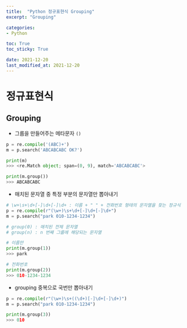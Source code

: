 ```yaml
---
title:  "Python 정규표현식 Grouping"
excerpt: "Grouping"

categories:
- Python

toc: True
toc_sticky: True

date: 2021-12-20
last_modified_at: 2021-12-20
---
```


# 정규표현식

## Grouping

- 그룹을 만들어주는 메타문자 `()`

```python
p = re.compile('(ABC)+')
m = p.search('ABCABCABC OK?')

print(m)
>>> <re.Match object; span=(0, 9), match='ABCABCABC'>

print(m.group())
>>> ABCABCABC
```

- 매치된 문자열 중 특정 부분의 문자열만 뽑아내기

```python
# \w+\s+\d+[-]\d+[-]\d+ : 이름 + " " + 전화번호 형태의 문자열을 찾는 정규식
p = re.compile(r"(\w+)\s+\d+[-]\d+[-]\d+")
m = p.search("park 010-1234-1234")

# group(0) : 매치된 전체 문자열
# group(n) : n 번째 그룹에 해당되는 문자열

# 이름만
print(m.group(1))
>>> park

# 전화번호
print(m.group(2))
>>> 010-1234-1234
```

- grouping 중복으로 국번만 뽑아내기

```python
p = re.compile(r"(\w+)\s+((\d+)[-]\d+[-]\d+)")
m = p.search("park 010-1234-1234")

print(m.group(3))
>>> 010
```